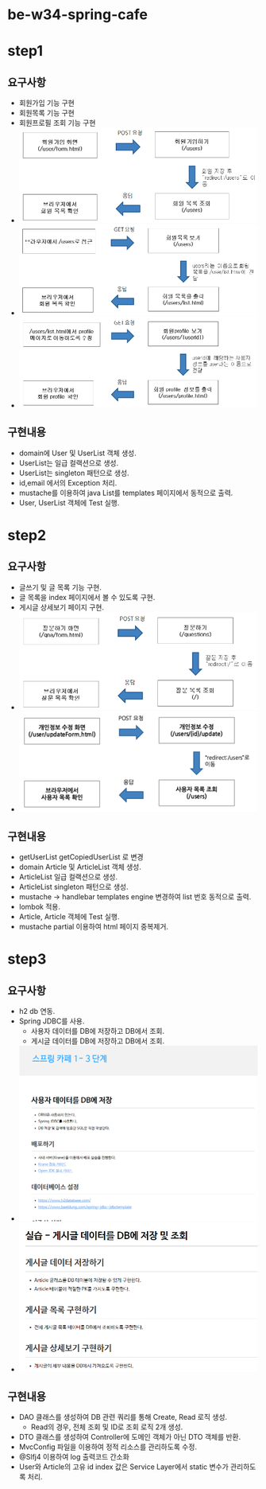 # be-w34-spring-cafe

# step1
## 요구사항
- 회원가입 기능 구현
- 회원목록 기능 구현
- 회원프로필 조회 기능 구현
- ![img.png](img.png)
- ![img_1.png](img_1.png)
- ![img_2.png](img_2.png)

## 구현내용
- domain에 User 및 UserList 객체 생성.
- UserList는 일급 컬랙션으로 생성.
- UserList는 singleton 패턴으로 생성.
- id,email 에서의 Exception 처리.
- mustache를 이용하여 java List를 templates 페이지에서 동적으로 출력.
- User, UserList 객체에 Test 실행.

# step2
## 요구사항
- 글쓰기 및 글 목록 기능 구현.
- 글 목록을 index 페이지에서 볼 수 있도록 구현.
- 게시글 상세보기 페이지 구현.
- ![img_3.png](img_3.png)
- ![img_5.png](img_5.png)

## 구현내용
- getUserList getCopiedUserList 로 변경
- domain Article 및 ArticleList 객체 생성.
- ArticleList 일급 컬랙션으로 생성.
- ArticleList singleton 패턴으로 생성.
- mustache -> handlebar templates engine 변경하여 list 번호 동적으로 출력.
- lombok 적용.
- Article, Article 객체에 Test 실행.
- mustache partial 이용하여 html 페이지 중복제거.

# step3
## 요구사항
- h2 db 연동.
- Spring JDBC를 사용.
  - 사용자 데이터를 DB에 저장하고 DB에서 조회.
  - 게시글 데이터를 DB에 저장하고 DB에서 조회.
- ![img_7.png](img_7.png)
- ![img_6.png](img_6.png)

## 구현내용
- DAO 클래스를 생성하여 DB 관련 쿼리를 통해 Create, Read 로직 생성.
  - Read의 경우, 전체 조회 및 ID로 조회 로직 2개 생성.
- DTO 클래스를 생성하여 Controller에 도메인 객체가 아닌 DTO 객체를 반환.
- MvcConfig 파일을 이용하여 정적 리소스를 관리하도록 수정.
- @Slfj4 이용하여 log 출력코드 간소화
- User와 Article의 고유 id index 값은 Service Layer에서 static 변수가 관리하도록 처리.